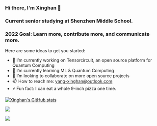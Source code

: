 ### Hi there, I'm Xinghan 👋
### Current senior studying at Shenzhen Middle School.
### 2022 Goal: Learn more, contribute more, and communicate more.


Here are some ideas to get you started:

- 🔭 I’m currently working on Tensorcircuit, an open source platform for Quantum Computing
- 🌱 I’m currently learning ML & Quantum Computing
- 👯 I’m looking to collaborate on more open source projects
- 📫 How to reach me: yang-xinghan@outlook.com
- ⚡ Fun fact: I can eat a whole 9-inch pizza one time.

[![Xinghan's GitHub stats](https://github-readme-stats.vercel.app/api?username=SexyCarrots)](https://github.com/anuraghazra/github-readme-stats)

![](https://github.com/SexyCarrots/Copy/github-stats/blob/master/generated/overview.svg)

![](https://github.com/SexyCarrots/Copy/github-stats/blob/master/generated/languages.svg)

